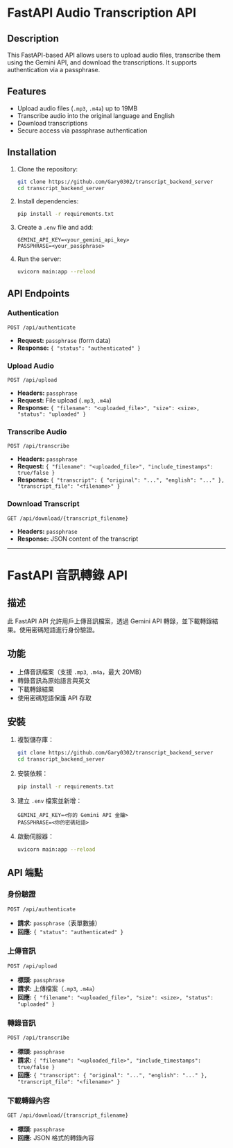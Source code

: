 # FastAPI Audio Transcription API

## Description
This FastAPI-based API allows users to upload audio files, transcribe them using the Gemini API, and download the transcriptions. It supports authentication via a passphrase.

## Features
- Upload audio files (`.mp3`, `.m4a`) up to 19MB
- Transcribe audio into the original language and English
- Download transcriptions
- Secure access via passphrase authentication

## Installation
1. Clone the repository:
   ```sh
   git clone https://github.com/Gary0302/transcript_backend_server
   cd transcript_backend_server
   ```
2. Install dependencies:
   ```sh
   pip install -r requirements.txt
   ```
3. Create a `.env` file and add:
   ```env
   GEMINI_API_KEY=<your_gemini_api_key>
   PASSPHRASE=<your_passphrase>
   ```
4. Run the server:
   ```sh
   uvicorn main:app --reload
   ```

## API Endpoints

### Authentication
`POST /api/authenticate`
- **Request:** `passphrase` (form data)
- **Response:** `{ "status": "authenticated" }`

### Upload Audio
`POST /api/upload`
- **Headers:** `passphrase`
- **Request:** File upload (`.mp3`, `.m4a`)
- **Response:** `{ "filename": "<uploaded_file>", "size": <size>, "status": "uploaded" }`

### Transcribe Audio
`POST /api/transcribe`
- **Headers:** `passphrase`
- **Request:** `{ "filename": "<uploaded_file>", "include_timestamps": true/false }`
- **Response:** `{ "transcript": { "original": "...", "english": "..." }, "transcript_file": "<filename>" }`

### Download Transcript
`GET /api/download/{transcript_filename}`
- **Headers:** `passphrase`
- **Response:** JSON content of the transcript

---

# FastAPI 音訊轉錄 API

## 描述
此 FastAPI API 允許用戶上傳音訊檔案，透過 Gemini API 轉錄，並下載轉錄結果。使用密碼短語進行身份驗證。

## 功能
- 上傳音訊檔案（支援 `.mp3`, `.m4a`，最大 20MB）
- 轉錄音訊為原始語言與英文
- 下載轉錄結果
- 使用密碼短語保護 API 存取

## 安裝
1. 複製儲存庫：
   ```sh
   git clone https://github.com/Gary0302/transcript_backend_server
   cd transcript_backend_server
   ```
2. 安裝依賴：
   ```sh
   pip install -r requirements.txt
   ```
3. 建立 `.env` 檔案並新增：
   ```env
   GEMINI_API_KEY=<你的 Gemini API 金鑰>
   PASSPHRASE=<你的密碼短語>
   ```
4. 啟動伺服器：
   ```sh
   uvicorn main:app --reload
   ```

## API 端點

### 身份驗證
`POST /api/authenticate`
- **請求:** `passphrase`（表單數據）
- **回應:** `{ "status": "authenticated" }`

### 上傳音訊
`POST /api/upload`
- **標頭:** `passphrase`
- **請求:** 上傳檔案（`.mp3`, `.m4a`）
- **回應:** `{ "filename": "<uploaded_file>", "size": <size>, "status": "uploaded" }`

### 轉錄音訊
`POST /api/transcribe`
- **標頭:** `passphrase`
- **請求:** `{ "filename": "<uploaded_file>", "include_timestamps": true/false }`
- **回應:** `{ "transcript": { "original": "...", "english": "..." }, "transcript_file": "<filename>" }`

### 下載轉錄內容
`GET /api/download/{transcript_filename}`
- **標頭:** `passphrase`
- **回應:** JSON 格式的轉錄內容

